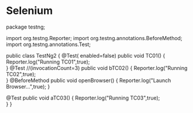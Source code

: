 # Selenium
package testng;

import org.testng.Reporter;
import org.testng.annotations.BeforeMethod;
import org.testng.annotations.Test;

public class TestNg2 
{
 @Test(
		 enabled=false)
 public void TC01()
 {
   Reporter.log("Running TC01",true);	 
 }
 @Test //(invocationCount=3)
 public void bTC02()
 {
   Reporter.log("Running TC02",true);	 
 }
 @BeforeMethod
  public void openBrowser()
  {
	  Reporter.log("Launch Browser...",true);
  }
 
 
 @Test
 public void aTC03()
 {
   Reporter.log("Running TC03",true);	 
 }
}
 

